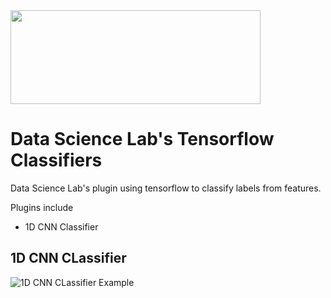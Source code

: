 <img src="https://banner2.cleanpng.com/20180805/ipw/kisspng-tensorflow-artificial-intelligence-brand-logo-lear-rapidswitch-nvidia-powered-servers-5b6715663b0830.0909969615334823422418.jpg" width="400" height="150" />

# Data Science Lab's Tensorflow Classifiers
Data Science Lab's plugin using tensorflow to classify labels from features.  

Plugins include
* 1D CNN Classifier

## 1D CNN CLassifier
![1D CNN CLassifier Example](https://lh3.googleusercontent.com/proxy/6BCR4YiEg-RbR4axVn2NNp5xMXcUunNbqKtDJQMjjb0dG-d1Xf_WQJvIpoCMKqp0N2s61QiQoJmviA0qbymkxx68LV9XuoZLL9BwD0GMzFhnOHe5zNutkhR7M-q0r3xK8MEw66A2q8QTHKZ6Su14SfU)
